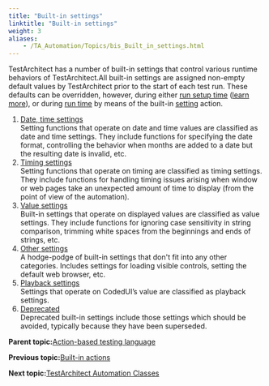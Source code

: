 ```yaml
--- 
title: "Built-in settings"
linktitle: "Built-in settings"
weight: 3
aliases: 
    - /TA_Automation/Topics/bis_Built_in_settings.html
---
```


TestArchitect has a number of built-in settings that control various runtime behaviors of TestArchitect.All built-in settings are assigned non-empty default values by TestArchitect prior to the start of each test run. These defaults can be overridden, however, during either [run setup time](/TA_Glossary/Topics/glossaryRunSetupTime.html) \([learn more](/TA_Automation/Topics/aut_configuring_built_in_settings.html)\), or during [run time](/TA_Glossary/Topics/glossaryRunTime.html) by means of the built-in [setting](/TA_Automation/Topics/bia_setting.html) action.

1.  [Date, time settings](/TA_Automation/Topics/bis_date_time.html)  
Setting functions that operate on date and time values are classified as date and time settings. They include functions for specifying the date format, controlling the behavior when months are added to a date but the resulting date is invalid, etc.
2.  [Timing settings](/TA_Automation/Topics/bis_timing.html)  
Setting functions that operate on timing are classified as timing settings. They include functions for handling timing issues arising when window or web pages take an unexpected amount of time to display \(from the point of view of the automation\).
3.  [Value settings](/TA_Automation/Topics/bis_value.html)  
Built-in settings that operate on displayed values are classified as value settings. They include functions for ignoring case sensitivity in string comparison, trimming white spaces from the beginnings and ends of strings, etc.
4.  [Other settings](/TA_Automation/Topics/bis_other.html)  
A hodge-podge of built-in settings that don't fit into any other categories. Includes settings for loading visible controls, setting the default web browser, etc.
5.  [Playback settings](/TA_Automation/Topics/bis_playback_setting.html)  
Settings that operate on CodedUI’s value are classified as playback settings.
6.  [Deprecated](/TA_Automation/Topics/bis_deprecated.html)  
Deprecated built-in settings include those settings which should be avoided, typically because they have been superseded.

**Parent topic:**[Action-based testing language](/TA_Automation/Topics/Action_based_testing_language.html)

**Previous topic:**[Built-in actions](/TA_Automation/Topics/bia_Built_in_actions.html)

**Next topic:**[TestArchitect Automation Classes](/TA_Automation/Topics/abt_automation_classes.html)

